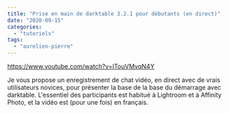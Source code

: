 ```yaml
---
title: "Prise en main de darktable 3.2.1 pour débutants (en direct)"
date: "2020-09-15"
categories: 
  - "tutoriels"
tags: 
  - "aurelien-pierre"
---
```


https://www.youtube.com/watch?v=lTouVMvqN4Y

Je vous propose un enregistrement de chat vidéo, en direct avec de vrais utilisateurs novices, pour présenter la base de la base du démarrage avec darktable. L'essentiel des participants est habitué à Lightroom et à Affinity Photo, et la vidéo est (pour une fois) en français.
